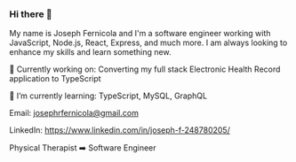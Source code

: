 ### Hi there 👋


My name is Joseph Fernicola and I'm a software engineer working with JavaScript, Node.js, React, Express, and much more. I am always looking to enhance my skills and learn something new.

🔭 Currently working on: Converting my full stack Electronic Health Record application to TypeScript

🌱 I’m currently learning: TypeScript, MySQL, GraphQL<br />

Email:  josephrfernicola@gmail.com <br />

LinkedIn:  https://www.linkedin.com/in/joseph-f-248780205/ <br />

Physical Therapist ➡️ Software Engineer
